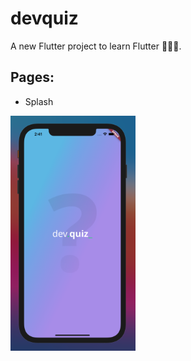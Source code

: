 # devquiz

A new Flutter project to learn Flutter 🤯😱🤩.

## Pages:

- Splash

<img src="/screenshot/splash.png" width="200" alt="splash screenshot"/>